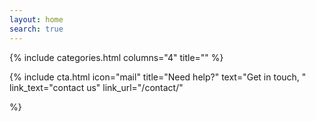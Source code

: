 ```yaml
---
layout: home
search: true
---
```


{% include categories.html columns="4" title="" %}

{% include cta.html 
    icon="mail" title="Need help?" text="Get in touch, " link_text="contact us" link_url="/contact/" 
    
%}
